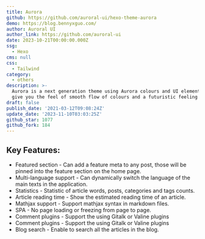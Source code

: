 ```yaml
---
title: Aurora
github: https://github.com/auroral-ui/hexo-theme-aurora
demo: https://blog.bennyxguo.com/
author: Auroral UI
author_link: https://github.com/auroral-ui
date: 2023-10-21T00:00:00.000Z
ssg:
  - Hexo
cms: null
css:
  - Tailwind
category:
  - others
description: >-
  Aurora is a next generation theme using Aurora colours and UI elements. It
  give you the feel of smooth flow of colours and a futuristic feeling.
draft: false
publish_date: '2021-03-12T09:08:24Z'
update_date: '2023-11-10T03:03:25Z'
github_star: 1077
github_fork: 184
---
```


## Key Features:

- Featured section - Can add a feature meta to any post, those will be pinned into the feature section on the home page.
- Multi-language support - Can dynamically switch the language of the main texts in the application.
- Statistics - Statistic of article words, posts, categories and tags counts.
- Article reading time - Show the estimated reading time of an article.
- Mathjax support - Support mathjax syntax in markdown files.
- SPA - No page loading or freezing from page to page.
- Comment plugins - Support the using Gitalk or Valine plugins
- Comment plugins - Support the using Gitalk or Valine plugins
- Blog search - Enable to search all the articles in the blog.
